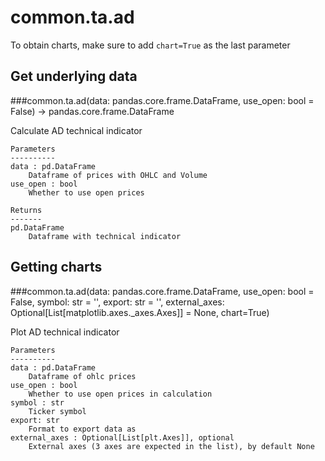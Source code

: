 # common.ta.ad

To obtain charts, make sure to add `chart=True` as the last parameter

## Get underlying data 
###common.ta.ad(data: pandas.core.frame.DataFrame, use_open: bool = False) -> pandas.core.frame.DataFrame

Calculate AD technical indicator

    Parameters
    ----------
    data : pd.DataFrame
        Dataframe of prices with OHLC and Volume
    use_open : bool
        Whether to use open prices

    Returns
    -------
    pd.DataFrame
        Dataframe with technical indicator

## Getting charts 
###common.ta.ad(data: pandas.core.frame.DataFrame, use_open: bool = False, symbol: str = '', export: str = '', external_axes: Optional[List[matplotlib.axes._axes.Axes]] = None, chart=True)

Plot AD technical indicator

    Parameters
    ----------
    data : pd.DataFrame
        Dataframe of ohlc prices
    use_open : bool
        Whether to use open prices in calculation
    symbol : str
        Ticker symbol
    export: str
        Format to export data as
    external_axes : Optional[List[plt.Axes]], optional
        External axes (3 axes are expected in the list), by default None
